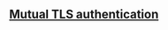 ## [Mutual TLS authentication](https://strimzi.io/docs/0.14.0/#con-mutual-tls-authentication-using-uo)
